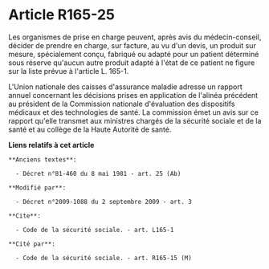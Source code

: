 # Article R165-25

Les organismes de prise en charge peuvent, après avis du médecin-conseil, décider de prendre en charge, sur facture, au vu
d'un devis, un produit sur mesure, spécialement conçu, fabriqué ou adapté pour un patient déterminé sous réserve qu'aucun
autre produit adapté à l'état de ce patient ne figure sur la liste prévue à l'article L. 165-1.

L'Union nationale des caisses d'assurance maladie adresse un rapport annuel concernant les décisions prises en application de
l'alinéa précédent au président de la Commission nationale d'évaluation des dispositifs médicaux et des technologies de
santé. La commission émet un avis sur ce rapport qu'elle transmet aux ministres chargés de la sécurité sociale et de la santé
et au collège de la Haute Autorité de santé.

**Liens relatifs à cet article**

	**Anciens textes**:

	  - Décret n°81-460 du 8 mai 1981 - art. 25 (Ab)

	**Modifié par**:

	  - Décret n°2009-1088 du 2 septembre 2009 - art. 3

	**Cite**:

	  - Code de la sécurité sociale. - art. L165-1

	**Cité par**:

	  - Code de la sécurité sociale. - art. R165-15 (M)
